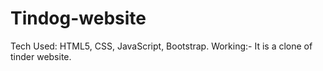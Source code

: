 # Tindog-website
Tech Used: HTML5, CSS, JavaScript, Bootstrap. Working:- It is a clone of tinder website.

